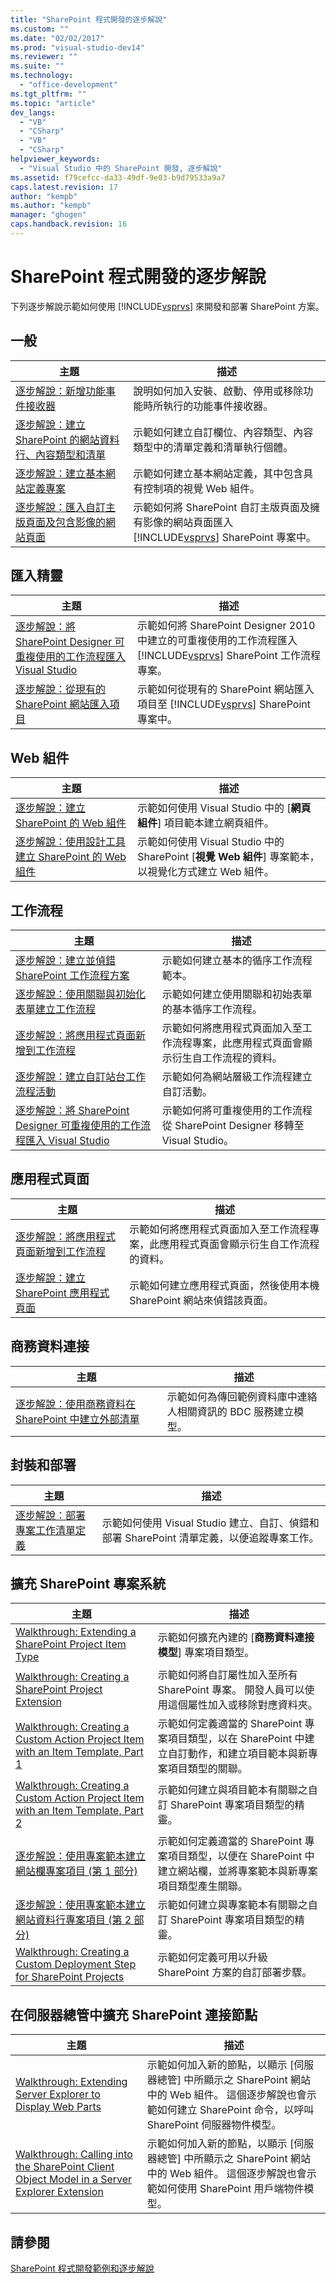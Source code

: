 ```yaml
---
title: "SharePoint 程式開發的逐步解說"
ms.custom: ""
ms.date: "02/02/2017"
ms.prod: "visual-studio-dev14"
ms.reviewer: ""
ms.suite: ""
ms.technology: 
  - "office-development"
ms.tgt_pltfrm: ""
ms.topic: "article"
dev_langs: 
  - "VB"
  - "CSharp"
  - "VB"
  - "CSharp"
helpviewer_keywords: 
  - "Visual Studio 中的 SharePoint 開發, 逐步解說"
ms.assetid: f79cefcc-da33-49df-9e03-b9d79533a9a7
caps.latest.revision: 17
author: "kempb"
ms.author: "kempb"
manager: "ghogen"
caps.handback.revision: 16
---
```

# SharePoint 程式開發的逐步解說
  下列逐步解說示範如何使用 [!INCLUDE[vsprvs](../sharepoint/includes/vsprvs-md.md)] 來開發和部署 SharePoint 方案。  
  
## 一般  
  
|主題|描述|  
|--------|--------|  
|[逐步解說：新增功能事件接收器](../sharepoint/walkthrough-add-feature-event-receivers.md)|說明如何加入安裝、啟動、停用或移除功能時所執行的功能事件接收器。|  
|[逐步解說：建立 SharePoint 的網站資料行、內容類型和清單](../sharepoint/walkthrough-create-a-site-column-content-type-and-list-for-sharepoint.md)|示範如何建立自訂欄位、內容類型、內容類型中的清單定義和清單執行個體。|  
|[逐步解說：建立基本網站定義專案](../sharepoint/walkthrough-create-a-basic-site-definition-project.md)|示範如何建立基本網站定義，其中包含具有控制項的視覺 Web 組件。|  
|[逐步解說：匯入自訂主版頁面及包含影像的網站頁面](../sharepoint/walkthrough-import-a-custom-master-page-and-site-page-with-an-image.md)|示範如何將 SharePoint 自訂主版頁面及擁有影像的網站頁面匯入 [!INCLUDE[vsprvs](../sharepoint/includes/vsprvs-md.md)] SharePoint 專案中。|  
  
## 匯入精靈  
  
|主題|描述|  
|--------|--------|  
|[逐步解說：將 SharePoint Designer 可重複使用的工作流程匯入 Visual Studio](../sharepoint/walkthrough-import-a-sharepoint-designer-reusable-workflow-into-visual-studio.md)|示範如何將 SharePoint Designer 2010 中建立的可重複使用的工作流程匯入 [!INCLUDE[vsprvs](../sharepoint/includes/vsprvs-md.md)] SharePoint 工作流程專案。|  
|[逐步解說：從現有的 SharePoint 網站匯入項目](../sharepoint/walkthrough-import-items-from-an-existing-sharepoint-site.md)|示範如何從現有的 SharePoint 網站匯入項目至 [!INCLUDE[vsprvs](../sharepoint/includes/vsprvs-md.md)] SharePoint 專案中。|  
  
## Web 組件  
  
|主題|描述|  
|--------|--------|  
|[逐步解說：建立 SharePoint 的 Web 組件](../sharepoint/walkthrough-creating-a-web-part-for-sharepoint.md)|示範如何使用 Visual Studio 中的 \[**網頁組件**\] 項目範本建立網頁組件。|  
|[逐步解說：使用設計工具建立 SharePoint 的 Web 組件](../sharepoint/walkthrough-creating-a-web-part-for-sharepoint-by-using-a-designer.md)|示範如何使用 Visual Studio 中的 SharePoint \[**視覺 Web 組件**\] 專案範本，以視覺化方式建立 Web 組件。|  
  
## 工作流程  
  
|主題|描述|  
|--------|--------|  
|[逐步解說：建立並偵錯 SharePoint 工作流程方案](../sharepoint/walkthrough-creating-and-debugging-a-sharepoint-workflow-solution.md)|示範如何建立基本的循序工作流程範本。|  
|[逐步解說：使用關聯與初始化表單建立工作流程](../sharepoint/walkthrough-creating-a-workflow-with-association-and-initiation-forms.md)|示範如何建立使用關聯和初始表單的基本循序工作流程。|  
|[逐步解說：將應用程式頁面新增到工作流程](../sharepoint/walkthrough-add-an-application-page-to-a-workflow.md)|示範如何將應用程式頁面加入至工作流程專案，此應用程式頁面會顯示衍生自工作流程的資料。|  
|[逐步解說：建立自訂站台工作流程活動](../sharepoint/walkthrough-create-a-custom-site-workflow-activity.md)|示範如何為網站層級工作流程建立自訂活動。|  
|[逐步解說：將 SharePoint Designer 可重複使用的工作流程匯入 Visual Studio](../sharepoint/walkthrough-import-a-sharepoint-designer-reusable-workflow-into-visual-studio.md)|示範如何將可重複使用的工作流程從 SharePoint Designer 移轉至 Visual Studio。|  
  
## 應用程式頁面  
  
|主題|描述|  
|--------|--------|  
|[逐步解說：將應用程式頁面新增到工作流程](../sharepoint/walkthrough-add-an-application-page-to-a-workflow.md)|示範如何將應用程式頁面加入至工作流程專案，此應用程式頁面會顯示衍生自工作流程的資料。|  
|[逐步解說：建立 SharePoint 應用程式頁面](../sharepoint/walkthrough-creating-a-sharepoint-application-page.md)|示範如何建立應用程式頁面，然後使用本機 SharePoint 網站來偵錯該頁面。|  
  
## 商務資料連接  
  
|主題|描述|  
|--------|--------|  
|[逐步解說：使用商務資料在 SharePoint 中建立外部清單](../sharepoint/walkthrough-creating-an-external-list-in-sharepoint-by-using-business-data.md)|示範如何為傳回範例資料庫中連絡人相關資訊的 BDC 服務建立模型。|  
  
## 封裝和部署  
  
|主題|描述|  
|--------|--------|  
|[逐步解說：部署專案工作清單定義](../sharepoint/walkthrough-deploying-a-project-task-list-definition.md)|示範如何使用 Visual Studio 建立、自訂、偵錯和部署 SharePoint 清單定義，以便追蹤專案工作。|  
  
## 擴充 SharePoint 專案系統  
  
|主題|描述|  
|--------|--------|  
|[Walkthrough: Extending a SharePoint Project Item Type](../sharepoint/walkthrough-extending-a-sharepoint-project-item-type.md)|示範如何擴充內建的 \[**商務資料連接模型**\] 專案項目類型。|  
|[Walkthrough: Creating a SharePoint Project Extension](../sharepoint/walkthrough-creating-a-sharepoint-project-extension.md)|示範如何將自訂屬性加入至所有 SharePoint 專案。  開發人員可以使用這個屬性加入或移除對應資料夾。|  
|[Walkthrough: Creating a Custom Action Project Item with an Item Template, Part 1](../sharepoint/walkthrough-creating-a-custom-action-project-item-with-an-item-template-part-1.md)|示範如何定義適當的 SharePoint 專案項目類型，以在 SharePoint 中建立自訂動作，和建立項目範本與新專案項目類型的關聯。|  
|[Walkthrough: Creating a Custom Action Project Item with an Item Template, Part 2](../sharepoint/walkthrough-creating-a-custom-action-project-item-with-an-item-template-part-2.md)|示範如何建立與項目範本有關聯之自訂 SharePoint 專案項目類型的精靈。|  
|[逐步解說：使用專案範本建立網站欄專案項目 &#40;第 1 部分&#41;](../sharepoint/walkthrough-creating-a-site-column-project-item-with-a-project-template-part-1.md)|示範如何定義適當的 SharePoint 專案項目類型，以便在 SharePoint 中建立網站欄，並將專案範本與新專案項目類型產生關聯。|  
|[逐步解說：使用專案範本建立網站資料行專案項目 &#40;第 2 部分&#41;](../sharepoint/walkthrough-creating-a-site-column-project-item-with-a-project-template-part-2.md)|示範如何建立與專案範本有關聯之自訂 SharePoint 專案項目類型的精靈。|  
|[Walkthrough: Creating a Custom Deployment Step for SharePoint Projects](../sharepoint/walkthrough-creating-a-custom-deployment-step-for-sharepoint-projects.md)|示範如何定義可用以升級 SharePoint 方案的自訂部署步驟。|  
  
## 在伺服器總管中擴充 SharePoint 連接節點  
  
|主題|描述|  
|--------|--------|  
|[Walkthrough: Extending Server Explorer to Display Web Parts](../sharepoint/walkthrough-extending-server-explorer-to-display-web-parts.md)|示範如何加入新的節點，以顯示 \[伺服器總管\] 中所顯示之 SharePoint 網站中的 Web 組件。  這個逐步解說也會示範如何建立 SharePoint 命令，以呼叫 SharePoint 伺服器物件模型。|  
|[Walkthrough: Calling into the SharePoint Client Object Model in a Server Explorer Extension](../sharepoint/walkthrough-calling-into-the-sharepoint-client-object-model-in-a-server-explorer-extension.md)|示範如何加入新的節點，以顯示 \[伺服器總管\] 中所顯示之 SharePoint 網站中的 Web 組件。  這個逐步解說也會示範如何使用 SharePoint 用戶端物件模型。|  
  
## 請參閱  
 [SharePoint 程式開發範例和逐步解說](../sharepoint/sharepoint-development-samples-and-walkthroughs.md)  
  
  